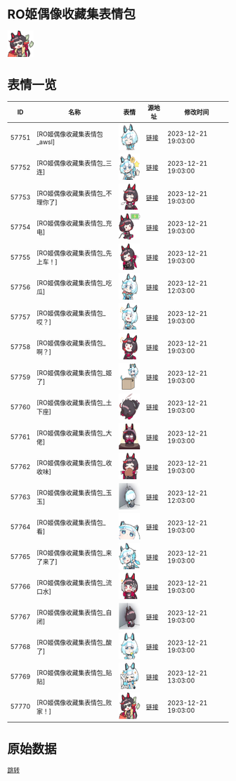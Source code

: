 # RO姬偶像收藏集表情包

<img src="./cover.png" height="60" alt="cover" />

# 表情一览

|ID|名称|表情|源地址|修改时间|
|----|----|----|----|----|
|57751|[RO姬偶像收藏集表情包_awsl]|<img src="./pic/057751_%5BRO姬偶像收藏集表情包_awsl%5D.png" height="60" alt="awsl"/>|[链接](https://i0.hdslb.com/bfs/garb/2b0028ee94bbc40cf902ce090db67bc37bf4be27.png)|2023-12-21 19:03:00|
|57752|[RO姬偶像收藏集表情包_三连]|<img src="./pic/057752_%5BRO姬偶像收藏集表情包_三连%5D.png" height="60" alt="三连"/>|[链接](https://i0.hdslb.com/bfs/garb/af97729893df669491114d9dcd33f5257396cc89.png)|2023-12-21 19:03:00|
|57753|[RO姬偶像收藏集表情包_不理你了]|<img src="./pic/057753_%5BRO姬偶像收藏集表情包_不理你了%5D.png" height="60" alt="不理你了"/>|[链接](https://i0.hdslb.com/bfs/garb/90390062a3c023c1b50d4c8c22f8591d7befb827.png)|2023-12-21 19:03:00|
|57754|[RO姬偶像收藏集表情包_充电]|<img src="./pic/057754_%5BRO姬偶像收藏集表情包_充电%5D.png" height="60" alt="充电"/>|[链接](https://i0.hdslb.com/bfs/garb/5698951db7846e7d56f54ed22c500e9807f7e077.png)|2023-12-21 19:03:00|
|57755|[RO姬偶像收藏集表情包_先上车！]|<img src="./pic/057755_%5BRO姬偶像收藏集表情包_先上车！%5D.png" height="60" alt="先上车！"/>|[链接](https://i0.hdslb.com/bfs/garb/19dfb7e5298365a011f3f68b01eafe686253ab2e.png)|2023-12-21 19:03:00|
|57756|[RO姬偶像收藏集表情包_吃瓜]|<img src="./pic/057756_%5BRO姬偶像收藏集表情包_吃瓜%5D.png" height="60" alt="吃瓜"/>|[链接](https://i0.hdslb.com/bfs/garb/b8d8f9d9c7ef29824fee5f9369941175123df2bc.png)|2023-12-21 12:03:00|
|57757|[RO姬偶像收藏集表情包_哎？]|<img src="./pic/057757_%5BRO姬偶像收藏集表情包_哎？%5D.png" height="60" alt="哎？"/>|[链接](https://i0.hdslb.com/bfs/garb/7768d328b2ec42e6d96759044ad134f1c675ce7b.png)|2023-12-21 19:03:00|
|57758|[RO姬偶像收藏集表情包_啊？]|<img src="./pic/057758_%5BRO姬偶像收藏集表情包_啊？%5D.png" height="60" alt="啊？"/>|[链接](https://i0.hdslb.com/bfs/garb/c23560c231ce8f7a892ee8ccb368662cf1663c1b.png)|2023-12-21 19:03:00|
|57759|[RO姬偶像收藏集表情包_姬了]|<img src="./pic/057759_%5BRO姬偶像收藏集表情包_姬了%5D.png" height="60" alt="姬了"/>|[链接](https://i0.hdslb.com/bfs/garb/98fb373a6309dcc1c7eb2f669560423def73c73a.png)|2023-12-21 19:03:00|
|57760|[RO姬偶像收藏集表情包_土下座]|<img src="./pic/057760_%5BRO姬偶像收藏集表情包_土下座%5D.png" height="60" alt="土下座"/>|[链接](https://i0.hdslb.com/bfs/garb/01337c838f8fc5aa84c84643c7e2b9361e4eb59a.png)|2023-12-21 19:03:00|
|57761|[RO姬偶像收藏集表情包_大佬]|<img src="./pic/057761_%5BRO姬偶像收藏集表情包_大佬%5D.png" height="60" alt="大佬"/>|[链接](https://i0.hdslb.com/bfs/garb/d6d6fbe288334149da98b4d9dfa543aab2911794.png)|2023-12-21 19:03:00|
|57762|[RO姬偶像收藏集表情包_收收味]|<img src="./pic/057762_%5BRO姬偶像收藏集表情包_收收味%5D.png" height="60" alt="收收味"/>|[链接](https://i0.hdslb.com/bfs/garb/c9cc0e75d6ac990fec5f5724e740c1e047fded8e.png)|2023-12-21 19:03:00|
|57763|[RO姬偶像收藏集表情包_玉玉]|<img src="./pic/057763_%5BRO姬偶像收藏集表情包_玉玉%5D.png" height="60" alt="玉玉"/>|[链接](https://i0.hdslb.com/bfs/garb/ac41e6316f037b6f259e4271de4ac919dd605ba2.png)|2023-12-21 12:03:00|
|57764|[RO姬偶像收藏集表情包_看]|<img src="./pic/057764_%5BRO姬偶像收藏集表情包_看%5D.png" height="60" alt="看"/>|[链接](https://i0.hdslb.com/bfs/garb/4c699b002401493e8d70c6669df4e62354478138.png)|2023-12-21 19:03:00|
|57765|[RO姬偶像收藏集表情包_来了来了]|<img src="./pic/057765_%5BRO姬偶像收藏集表情包_来了来了%5D.png" height="60" alt="来了来了"/>|[链接](https://i0.hdslb.com/bfs/garb/e1632a190df9221030fe56e3d78cc3e05ba95731.png)|2023-12-21 19:03:00|
|57766|[RO姬偶像收藏集表情包_流口水]|<img src="./pic/057766_%5BRO姬偶像收藏集表情包_流口水%5D.png" height="60" alt="流口水"/>|[链接](https://i0.hdslb.com/bfs/garb/baabe4a9822e7b894a1b55a7d9cbb0dfeef9b21e.png)|2023-12-21 19:03:00|
|57767|[RO姬偶像收藏集表情包_自闭]|<img src="./pic/057767_%5BRO姬偶像收藏集表情包_自闭%5D.png" height="60" alt="自闭"/>|[链接](https://i0.hdslb.com/bfs/garb/e1d5f3995f1ea5722b92eaa3a6a0c50ed8098788.png)|2023-12-21 19:03:00|
|57768|[RO姬偶像收藏集表情包_酸了]|<img src="./pic/057768_%5BRO姬偶像收藏集表情包_酸了%5D.png" height="60" alt="酸了"/>|[链接](https://i0.hdslb.com/bfs/garb/a1c923611e373f5d68ee2d4c973ff5b2d4966e78.png)|2023-12-21 19:03:00|
|57769|[RO姬偶像收藏集表情包_贴贴]|<img src="./pic/057769_%5BRO姬偶像收藏集表情包_贴贴%5D.png" height="60" alt="贴贴"/>|[链接](https://i0.hdslb.com/bfs/garb/ccac8fbe496e5d54c73707482c7b5836e6af7cd0.png)|2023-12-21 13:03:00|
|57770|[RO姬偶像收藏集表情包_败家！]|<img src="./pic/057770_%5BRO姬偶像收藏集表情包_败家！%5D.png" height="60" alt="败家！"/>|[链接](https://i0.hdslb.com/bfs/garb/6faa4517b2a51c912b2f33bd8ace2c403dc9fa5e.png)|2023-12-21 19:03:00|

# 原始数据

[跳转](./raw.json)

